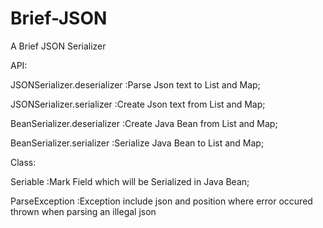 # Brief-JSON
A Brief JSON Serializer

API:

JSONSerializer.deserializer :Parse Json text to List and Map;

JSONSerializer.serializer :Create Json text from List and Map;

BeanSerializer.deserializer :Create Java Bean from List and Map;

BeanSerializer.serializer :Serialize Java Bean to List and Map;

Class:

Seriable :Mark Field which will be Serialized in Java Bean;

ParseException :Exception include json and position where error occured thrown when parsing an illegal json

